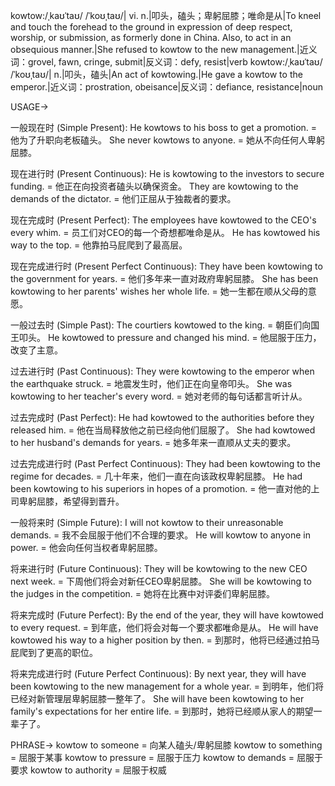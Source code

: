 kowtow:/ˌkaʊˈtaʊ/ /ˈkoʊˌtaʊ/| vi. n.|叩头，磕头；卑躬屈膝；唯命是从|To kneel and touch the forehead to the ground in expression of deep respect, worship, or submission, as formerly done in China. Also, to act in an obsequious manner.|She refused to kowtow to the new management.|近义词：grovel, fawn,  cringe, submit|反义词：defy, resist|verb
kowtow:/ˌkaʊˈtaʊ/ /ˈkoʊˌtaʊ/| n.|叩头，磕头|An act of kowtowing.|He gave a kowtow to the emperor.|近义词：prostration, obeisance|反义词：defiance, resistance|noun


USAGE->

一般现在时 (Simple Present):
He kowtows to his boss to get a promotion. = 他为了升职向老板磕头。
She never kowtows to anyone. = 她从不向任何人卑躬屈膝。

现在进行时 (Present Continuous):
He is kowtowing to the investors to secure funding. = 他正在向投资者磕头以确保资金。
They are kowtowing to the demands of the dictator. = 他们正屈从于独裁者的要求。

现在完成时 (Present Perfect):
The employees have kowtowed to the CEO's every whim. = 员工们对CEO的每一个奇想都唯命是从。
He has kowtowed his way to the top. = 他靠拍马屁爬到了最高层。

现在完成进行时 (Present Perfect Continuous):
They have been kowtowing to the government for years. = 他们多年来一直对政府卑躬屈膝。
She has been kowtowing to her parents' wishes her whole life. = 她一生都在顺从父母的意愿。

一般过去时 (Simple Past):
The courtiers kowtowed to the king. = 朝臣们向国王叩头。
He kowtowed to pressure and changed his mind. = 他屈服于压力，改变了主意。

过去进行时 (Past Continuous):
They were kowtowing to the emperor when the earthquake struck. = 地震发生时，他们正在向皇帝叩头。
She was kowtowing to her teacher's every word. = 她对老师的每句话都言听计从。

过去完成时 (Past Perfect):
He had kowtowed to the authorities before they released him. = 他在当局释放他之前已经向他们屈服了。
She had kowtowed to her husband's demands for years. = 她多年来一直顺从丈夫的要求。

过去完成进行时 (Past Perfect Continuous):
They had been kowtowing to the regime for decades. = 几十年来，他们一直在向该政权卑躬屈膝。
He had been kowtowing to his superiors in hopes of a promotion. = 他一直对他的上司卑躬屈膝，希望得到晋升。

一般将来时 (Simple Future):
I will not kowtow to their unreasonable demands. = 我不会屈服于他们不合理的要求。
He will kowtow to anyone in power. = 他会向任何当权者卑躬屈膝。

将来进行时 (Future Continuous):
They will be kowtowing to the new CEO next week. = 下周他们将会对新任CEO卑躬屈膝。
She will be kowtowing to the judges in the competition. = 她将在比赛中对评委们卑躬屈膝。

将来完成时 (Future Perfect):
By the end of the year, they will have kowtowed to every request. = 到年底，他们将会对每一个要求都唯命是从。
He will have kowtowed his way to a higher position by then. = 到那时，他将已经通过拍马屁爬到了更高的职位。

将来完成进行时 (Future Perfect Continuous):
By next year, they will have been kowtowing to the new management for a whole year. = 到明年，他们将已经对新管理层卑躬屈膝一整年了。
She will have been kowtowing to her family's expectations for her entire life. = 到那时，她将已经顺从家人的期望一辈子了。


PHRASE->
kowtow to someone = 向某人磕头/卑躬屈膝
kowtow to something = 屈服于某事
kowtow to pressure = 屈服于压力
kowtow to demands = 屈服于要求
kowtow to authority = 屈服于权威
